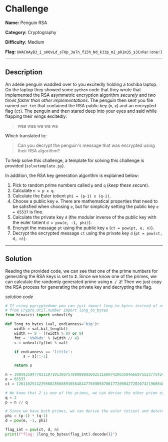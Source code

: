 # Challenge

**Name:** Penguin RSA

**Category:** Cryptography

**Difficulty:** Medium

**Flag:** `UWA{mAyB3_i_sH0vLd_sT0p_3aTn_f15h_Nd_k33p_mI_pR1m35_s3CvRe!!one!}`

---

## Description

An adélie penguin waddled over to you excitedly holding a toshiba laptop. On the laptop they showed some `python` code that they wrote that implemented the RSA asymmetric encryption algorithm *securely* and *two times faster than other implementations*. The penguin then sent you file named `out.txt` that contained the RSA public key (`n`, `e`) and an encrypted flag (`ct`). The penguin and then stared deep into your eyes and said while flapping their wings excitedly:

> waa waa wa wa wa

Which translated to:

> Can you decrypt the penguin's message that was encrypted using their RSA algorithm?

To help solve this challenge, a template for solving this challenge is provided (`solvetemplate.py`).

In addition, the RSA key generation algorithm is explained below:

1. Pick to random prime numbers called `p` and `q` (*keep these secure*).
2. Calculate `n = p x q`.
3. Calculate the Euler totient `phi = (p-1) x (q-1)`.
4. Choose a public key `e`. There are mathematical properties that need to be satisfied when choosing `e`, but for simplicity setting the public key `e = 65537` is fine.
5. Calculate the private key `d` (the modular inverse of the public key with the euler totient `d = pow(e, -1, phi)`).
6. Encrypt the message `pt` using the public key `e` (`ct = pow(pt, e, n)`).
7. Decrypt the encrypted message `ct` using the private key `d` (`pt = pow(ct, d, n)`).

---

## Solution

Reading the provided code, we can see that one of the prime numbers for generating the RSA keys is set to **`2`**. Since we know one of the primes, we can calculate the randomly generated prime using **`n / 2`**! Then we just copy the RSA process for generating the private key and decrypting the flag.

*solution code*
```python
# If using pycryptodome you can just import long_to_bytes instead of using the provided code
# from Crypto.Util.number import long_to_bytes
from binascii import unhexlify

def long_to_bytes (val, endianness='big'):
    width = val.bit_length()
    width += 8 - ((width % 8) or 8)
    fmt = '%%0%dx' % (width // 4)
    s = unhexlify(fmt % val)

    if endianness == 'little':
        s = s[::-1]

    return s

n = 308593594778211971013607578898980560251160874206358466697552377542456574663560413932906182507886825950148849588648239113295387893241582175146274623812305681332522693938542187038498509908127608858694023591666991726959096004420097914497460847800336647421256863401560682375054455580298602776427964943396596027274
e = 65537
ct = 126110251422950828560891656484477509850786177209042720207421968948693722211826777830813084916541800559375643187588955992235167396891145795103800669814074462154250967400264881040152300137185872507058248726088983467961466880034324020917244075818555389614695575725872588018246110133032582937874920457390086871127

# We know that 2 is one of the primes, we can derive the other prime easily
q = 2
p = n // q

# Since we have both primes, we can derive the euler totient and determine the private key
phi = (p-1) * (q-1)
d = pow(e, -1, phi)

flag_int = pow(ct, d, n)
print(f"flag: {long_to_bytes(flag_int).decode()}")
```